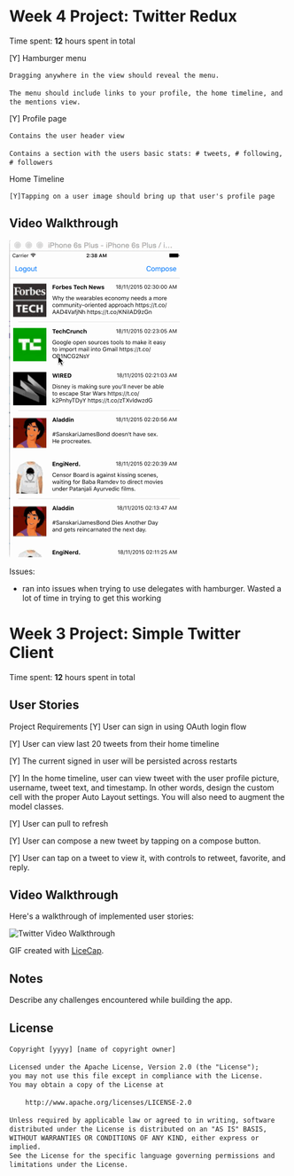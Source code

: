 # Week 4 Project: Twitter Redux
Time spent: **12** hours spent in total

[Y] Hamburger menu

    Dragging anywhere in the view should reveal the menu.

    The menu should include links to your profile, the home timeline, and the mentions view.

[Y] Profile page

    Contains the user header view

    Contains a section with the users basic stats: # tweets, # following, # followers

Home Timeline

    [Y]Tapping on a user image should bring up that user's profile page

## Video Walkthrough

<img src='https://github.com/aswani521/TwitterClient/blob/master/twitter-demo-assignment-4.gif' title='Twitter Video Walkthrough' width='' alt='Twitter Video Walkthrough' />

Issues:
- ran into issues when trying to use delegates with hamburger. Wasted a lot of time in trying to get this working


# Week 3 Project: Simple Twitter Client

Time spent: **12** hours spent in total

## User Stories

Project Requirements
[Y] User can sign in using OAuth login flow

[Y] User can view last 20 tweets from their home timeline

[Y] The current signed in user will be persisted across restarts

[Y] In the home timeline, user can view tweet with the user profile picture, username, tweet text, and timestamp. In other words, design the custom cell with the proper Auto Layout settings. You will also need to augment the model classes.

[Y] User can pull to refresh

[Y] User can compose a new tweet by tapping on a compose button.

[Y] User can tap on a tweet to view it, with controls to retweet, favorite, and reply.


## Video Walkthrough

Here's a walkthrough of implemented user stories:

<img src='https://github.com/aswani521/TwitterClient/blob/master/Twitter-1-Demo.gif' title='Twitter Video Walkthrough' width='' alt='Twitter Video Walkthrough' />

GIF created with [LiceCap](http://www.cockos.com/licecap/).

## Notes

Describe any challenges encountered while building the app.

## License

    Copyright [yyyy] [name of copyright owner]

    Licensed under the Apache License, Version 2.0 (the "License");
    you may not use this file except in compliance with the License.
    You may obtain a copy of the License at

        http://www.apache.org/licenses/LICENSE-2.0

    Unless required by applicable law or agreed to in writing, software
    distributed under the License is distributed on an "AS IS" BASIS,
    WITHOUT WARRANTIES OR CONDITIONS OF ANY KIND, either express or implied.
    See the License for the specific language governing permissions and
    limitations under the License. 
